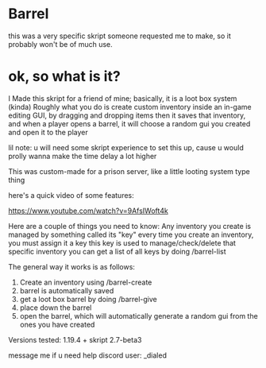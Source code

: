 # Barrel
this was a very specific skript someone requested me to make, so it probably won't be of much use.


# ok, so what is it?

I Made this skript for a friend of mine; basically, it is a loot box system (kinda)
Roughly what you do is create custom inventory inside an in-game editing GUI, by dragging and dropping items
then it saves that inventory, and when a player opens a barrel, it will choose a random gui you created and open it to the player

lil note: u will need some skript experience to set this up, cause u would prolly wanna make the time delay a lot higher

This was custom-made for a prison server, like a little looting system type thing

here's a quick video of some features:


https://www.youtube.com/watch?v=9AfsIWoft4k


Here are a couple of things you need to know:
  Any inventory you create is managed by something called its "key"
  every time you create an inventory, you must assign it a key
  this key is used to manage/check/delete that specific inventory
  you can get a list of all keys by doing /barrel-list

The general way it works is as follows:

1. Create an inventory using /barrel-create
2. barrel is automatically saved
3. get a loot box barrel by doing /barrel-give
4. place down the barrel
5. open the barrel, which will automatically generate a random gui from the ones
   you have created

Versions tested:
  1.19.4 + skript 2.7-beta3


message me if u need help
discord user: _dialed
